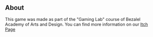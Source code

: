 
  
## About
  
  
This game was made as part of the "Gaming Lab" course of Bezalel Academy of Arts and Design. You can find more information on our [Itch Page](https://mika-holtzman.itch.io/whitenoise)
